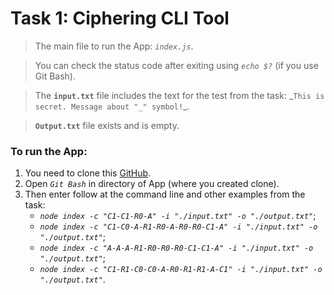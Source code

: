 # Task 1: Ciphering CLI Tool

> The main file to run the App: _`index.js`_.

> You can check the status code after exiting using _`echo $?`_ (if you use Git Bash).

> The **`input.txt`** file includes the text for the test from the task: _`This is secret. Message about "_" symbol!`\_.

> **`Output.txt`** file exists and is empty.

### To run the App:

1. You need to clone this [GitHub](https://github.com/Praddby/nodejs/tree/task-1/ciphering-cli-tool).
2. Open _`Git Bash`_ in directory of App (where you created clone).
3. Then enter follow at the command line and other examples from the task:
   - _`node index -c "C1-C1-R0-A" -i "./input.txt" -o "./output.txt"`_;
   - _`node index -c "C1-C0-A-R1-R0-A-R0-R0-C1-A" -i "./input.txt" -o "./output.txt"`_;
   - _`node index -c "A-A-A-R1-R0-R0-R0-C1-C1-A" -i "./input.txt" -o "./output.txt"`_;
   - _`node index -c "C1-R1-C0-C0-A-R0-R1-R1-A-C1" -i "./input.txt" -o "./output.txt"`_.
